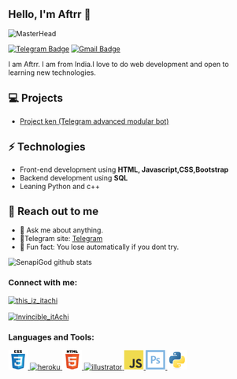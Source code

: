 <h2> Hello, I'm Aftrr 🔱</h2>

![MasterHead](https://images.wallpapersden.com/image/download/itachi-vs-sasuke-4k-naruto_bGlmZWiUmZqaraWkpJRnamtlrWZlZ2k.jpg)

 [![Telegram Badge](https://img.shields.io/badge/Telegram-blue?style=flat-square&logo=Telegram&logoColor=white&link=https://www.t.me/Ft999_eXe)](https://www.t.me/Ft999_eXe) 
[![Gmail Badge](https://img.shields.io/badge/-Gmail-Red?style=flat-square&logo=Gmail&logoColor=white&link=mailto:labtechnical40@gmail.com)](mailto:labtechnical40@gmail.com)

I am Aftrr. I am from India.I love to do web development and open to learning new technologies.

## 💻 Projects
* [Project ken (Telegram advanced modular bot)](https://SenapiGod.github.io/kanekixobot999)

## ⚡ Technologies 
- Front-end development using **HTML, Javascript,CSS,Bootstrap**
- Backend development using **SQL** 
- Leaning Python and c++

## 👋 Reach out to me 
- 💬 Ask me about anything.
- 🍁Telegram site: [Telegram](https://t.me/Ft999_exe)
- 💎 Fun fact: You lose automatically if you dont try.

![SenapiGod github stats](https://github-readme-stats.vercel.app/api?username=SenapiGod&hide=["issues"]&show_icons=true)

<h3 align="left">Connect with me:</h3>
<p align="left">
<a href="https://instagram.com/this_iz_itachi" target="blank"><img align="center" src="https://raw.githubusercontent.com/rahuldkjain/github-profile-readme-generator/master/src/images/icons/Social/instagram.svg" alt="this_iz_itachi" height="30" width="40" /></a>
</p> <p align="left"> <a href="https://t.me/Invincible_itAchi" target="blank"><img align="center" src="https://upload.wikimedia.org/wikipedia/commons/8/82/Telegram_logo.svg" alt="Invincible_itAchi" height="30" width="40" /></a>
</p> 




<h3 align="left">Languages and Tools:</h3>
<p align="left"> <a href="https://www.w3schools.com/css/" target="_blank" rel="noreferrer"> <img src="https://raw.githubusercontent.com/devicons/devicon/master/icons/css3/css3-original-wordmark.svg" alt="css3" width="40" height="40"/> </a> <a href="https://heroku.com" target="_blank" rel="noreferrer"> <img src="https://www.vectorlogo.zone/logos/heroku/heroku-icon.svg" alt="heroku" width="40" height="40"/> </a> <a href="https://www.w3.org/html/" target="_blank" rel="noreferrer"> <img src="https://raw.githubusercontent.com/devicons/devicon/master/icons/html5/html5-original-wordmark.svg" alt="html5" width="40" height="40"/> </a> <a href="https://www.adobe.com/in/products/illustrator.html" target="_blank" rel="noreferrer"> <img src="https://www.vectorlogo.zone/logos/adobe_illustrator/adobe_illustrator-icon.svg" alt="illustrator" width="40" height="40"/> </a> <a href="https://developer.mozilla.org/en-US/docs/Web/JavaScript" target="_blank" rel="noreferrer"> <img src="https://raw.githubusercontent.com/devicons/devicon/master/icons/javascript/javascript-original.svg" alt="javascript" width="40" height="40"/> </a> <a href="https://www.photoshop.com/en" target="_blank" rel="noreferrer"> <img src="https://raw.githubusercontent.com/devicons/devicon/master/icons/photoshop/photoshop-line.svg" alt="photoshop" width="40" height="40"/> </a> <a href="https://www.python.org" target="_blank" rel="noreferrer"> <img src="https://raw.githubusercontent.com/devicons/devicon/master/icons/python/python-original.svg" alt="python" width="40" height="40"/> </a> </p>
